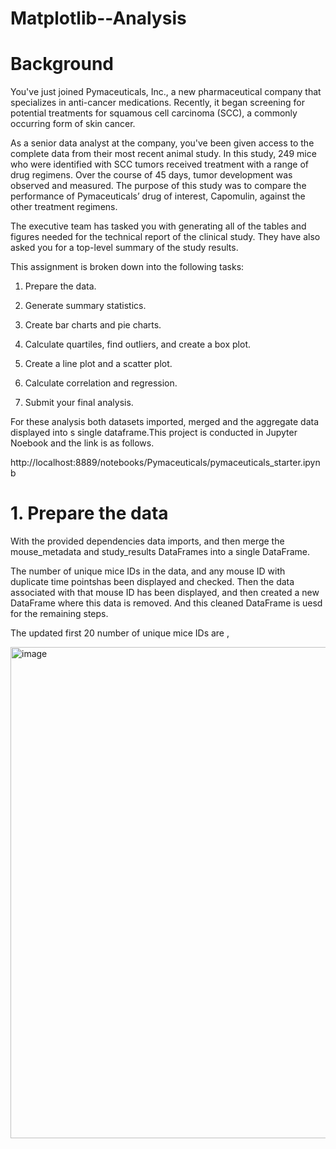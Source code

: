 # Matplotlib--Analysis

# Background

You've just joined Pymaceuticals, Inc., a new pharmaceutical company that specializes in anti-cancer medications. Recently, it began screening for potential treatments for squamous cell carcinoma (SCC), a commonly occurring form of skin cancer.

As a senior data analyst at the company, you've been given access to the complete data from their most recent animal study. In this study, 249 mice who were identified with SCC tumors received treatment with a range of drug regimens. Over the course of 45 days, tumor development was observed and measured. The purpose of this study was to compare the performance of Pymaceuticals’ drug of interest, Capomulin, against the other treatment regimens.

The executive team has tasked you with generating all of the tables and figures needed for the technical report of the clinical study. They have also asked you for a top-level summary of the study results.


 This assignment is broken down into the following tasks:

1. Prepare the data.

2. Generate summary statistics.

3. Create bar charts and pie charts.

4. Calculate quartiles, find outliers, and create a box plot.

5. Create a line plot and a scatter plot.

6. Calculate correlation and regression.

7. Submit your final analysis.

For these analysis both datasets imported, merged and the aggregate data displayed into s single dataframe.This project is conducted in Jupyter Noebook and the link is as follows.

http://localhost:8889/notebooks/Pymaceuticals/pymaceuticals_starter.ipynb

# 1. Prepare the data

  With the provided dependencies data imports, and then merge the mouse_metadata and study_results DataFrames into a single DataFrame.

 The number of unique mice IDs in the data, and  any mouse ID with duplicate time pointshas been displayed and checked. Then the data associated with that mouse ID has been displayed, and then created a new DataFrame where this data is removed. 
 And this cleaned DataFrame is uesd for the remaining steps.

 The updated first 20 number of unique mice IDs are ,
 
 
<img width="786" alt="image" src="https://user-images.githubusercontent.com/116701851/212794017-58fef9ed-7b01-4cef-bc3a-36677eac1257.png">






